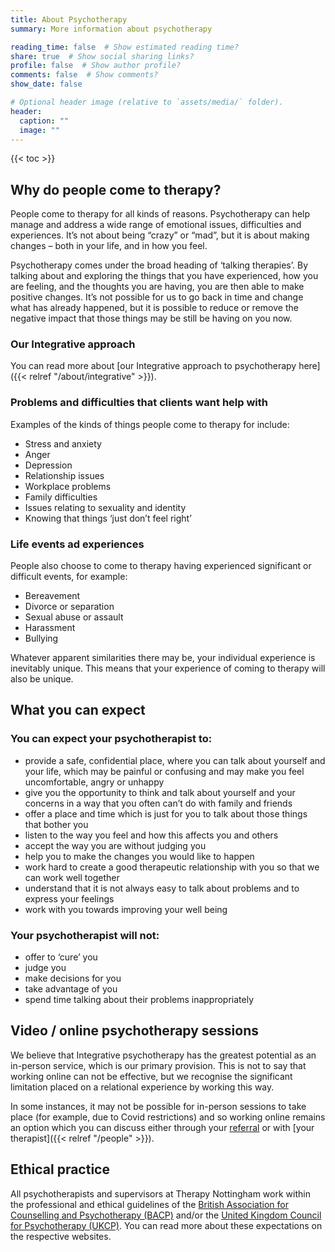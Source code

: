 ```yaml
---
title: About Psychotherapy
summary: More information about psychotherapy

reading_time: false  # Show estimated reading time?
share: true  # Show social sharing links?
profile: false  # Show author profile?
comments: false  # Show comments?
show_date: false

# Optional header image (relative to `assets/media/` folder).
header:
  caption: ""
  image: ""
---
```


{{< toc >}}

## Why do people come to therapy?

People come to therapy for all kinds of reasons. Psychotherapy can help manage and address a wide range of emotional issues, difficulties and experiences. It’s not about being “crazy” or “mad”, but it is about making changes – both in your life, and in how you feel.

Psychotherapy comes under the broad heading of ‘talking therapies’.  By talking about and exploring the things that you have experienced, how you are feeling, and the thoughts you are having, you are then able to make positive changes.  It’s not possible for us to go back in time and change what has already happened, but it is possible to reduce or remove the negative impact that those things may be still be having on you now.

### Our Integrative approach

You can read more about [our Integrative approach to psychotherapy here]({{< relref "/about/integrative" >}}).

### Problems and difficulties that clients want help with

Examples of the kinds of things people come to therapy for include:

- Stress and anxiety
- Anger
- Depression
- Relationship issues
- Workplace problems
- Family difficulties
- Issues relating to sexuality and identity
- Knowing that things ‘just don’t feel right’

### Life events ad experiences

People also choose to come to therapy having experienced significant or difficult events, for example:

- Bereavement
- Divorce or separation
- Sexual abuse or assault
- Harassment
- Bullying

Whatever apparent similarities there may be, your individual experience is inevitably unique. This means that your experience of coming to therapy will also be unique.

## What you can expect

### You can expect your psychotherapist to:

- provide a safe, confidential place, where you can talk about yourself and your life, which may be painful or confusing and may make you feel uncomfortable, angry or unhappy
- give you the opportunity to think and talk about yourself and your concerns in a way that you often can’t do with family and friends
- offer a place and time which is just for you to talk about those things that bother you
- listen to the way you feel and how this affects you and others
- accept the way you are without judging you
- help you to make the changes you would like to happen
- work hard to create a good therapeutic relationship with you so that we can work well together
- understand that it is not always easy to talk about problems and to express your feelings
- work with you towards improving your well being

### Your psychotherapist will not:

- offer to ‘cure’ you
- judge you
- make decisions for you
- take advantage of you
- spend time talking about their problems inappropriately

## Video / online psychotherapy sessions

We believe that Integrative psychotherapy has the greatest potential as an in-person service, which is our primary provision.  This is not to say that working online can not be effective, but we recognise the significant limitation placed on a relational experience by working this way.

In some instances, it may not be possible for in-person sessions to take place (for example, due to Covid restrictions) and so working online remains an option which you can discuss either through your [referral](https://clientportal.uk.powerdiary.com/clientportal/therapynottingham) or with [your therapist]({{< relref "/people" >}}).

## Ethical practice

All psychotherapists and supervisors at Therapy Nottingham work within the professional and ethical guidelines of the [British Association for Counselling and Psychotherapy (BACP)](https://www.bacp.co.uk) and/or the [United Kingdom Council for Psychotherapy (UKCP)](https://www.psychotherapy.org.uk).  You can read more about these expectations on the respective websites.

